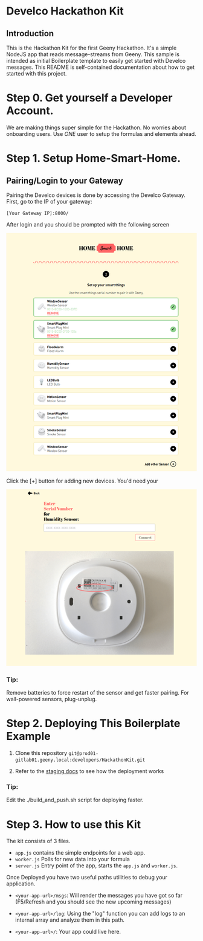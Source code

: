# Develco Hackathon Kit #

## Introduction ##

This is the Hackathon Kit for the first Geeny Hackathon. It's a simple NodeJS app
that reads message-streams from Geeny. This sample is intended as initial Boilerplate
template to easily get started with Develco messages. This README is self-contained
documentation about how to get started with this project.

# Step 0. Get yourself a Developer Account.

We are making things super simple for the Hackathon. No worries about onboarding
users. Use *ONE* user to setup the formulas and elements ahead.

# Step 1. Setup Home-Smart-Home.

## Pairing/Login to your Gateway

Pairing the Develco devices is done by accessing the Develco Gateway.
First, go to the IP of your gateway:

```
[Your Gateway IP]:8000/
```

After login and you should be prompted with the following screen

![Alt text](docs/smart-home-1.png?raw=true "Login")


Click the [+] button for adding new devices. You'd need your

![Alt text](docs/smart-home-2.png?raw=true "Sensor Management")

### Tip:

Remove batteries to force restart of the sensor and get faster pairing. For
wall-powered sensors, plug-unplug.

# Step 2. Deploying This Boilerplate Example

1. Clone this repository `git@prod01-gitlab01.geeny.local:developers/HackathonKit.git`

2. Refer to the [staging
   docs](http://test-docs.geeny.io.s3-website.eu-central-1.amazonaws.com/getting-started/formulas/step-2/)
   to see how the deployment works

### Tip:

Edit the ./build_and_push.sh script for deploying faster.

# Step 3. How to use this Kit

The kit consists of 3 files.

* `app.js` contains the simple endpoints for a web app.
* `worker.js` Polls for new data into your formula
* `server.js` Entry point of the app, starts the `app.js` and `worker.js`.

Once Deployed you have two useful paths utilities to debug your application.

* `<your-app-url>/msgs`: Will render the messages you have got so far (F5/Refresh and
  you should see the new upcoming messages)

* `<your-app-url>/log`: Using the "log" function you can add logs to an internal
  array and analyze them in this path.

* `<your-app-url>/`: Your app could live here.
